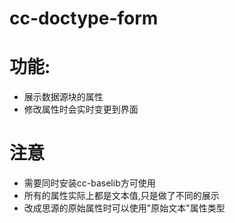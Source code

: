 # cc-doctype-form

# 功能:

- 展示数据源块的属性
- 修改属性时会实时变更到界面

# 注意

- 需要同时安装cc-baselib方可使用
- 所有的属性实际上都是文本值,只是做了不同的展示
- 改成思源的原始属性时可以使用"原始文本"属性类型
